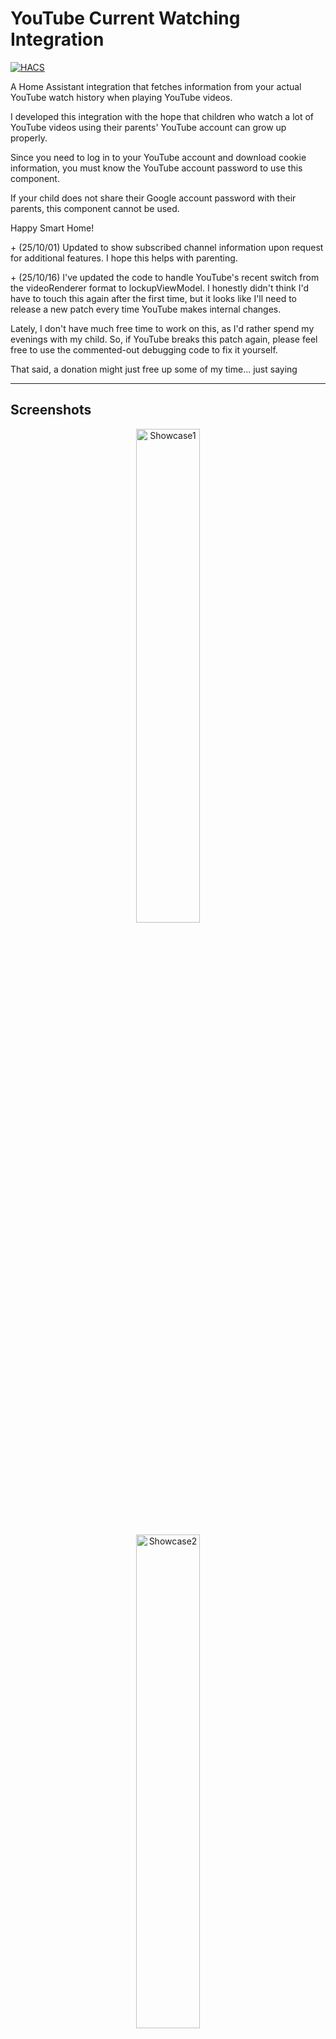 # YouTube Current Watching Integration

[![HACS][hacs-shield]](https://github.com/hacs/integration)

A Home Assistant integration that fetches information from your actual YouTube watch history when playing YouTube videos.

I developed this integration with the hope that children who watch a lot of YouTube videos using their parents' YouTube account can grow up properly.

Since you need to log in to your YouTube account and download cookie information, you must know the YouTube account password to use this component.

If your child does not share their Google account password with their parents, this component cannot be used.

Happy Smart Home!

\+ \(25/10/01\) Updated to show subscribed channel information upon request for additional features.
  I hope this helps with parenting.

\+ \(25/10/16\) I've updated the code to handle YouTube's recent switch from the videoRenderer format to lockupViewModel. I honestly didn't think I'd have to touch this again after the first time, but it looks like I'll need to release a new patch every time YouTube makes internal changes.

Lately, I don't have much free time to work on this, as I'd rather spend my evenings with my child. So, if YouTube breaks this patch again, please feel free to use the commented-out debugging code to fix it yourself.

That said, a donation might just free up some of my time... just saying 


[hacs-shield]: https://img.shields.io/badge/HACS-Custom-red.svg

---

## Screenshots

<p align="center">
  <img src="https://raw.githubusercontent.com/redchupa/youtube_current_watching/main/images/showcase1.png" width="45%" alt="Showcase1" />
</p>
<p align="center">
  <img src="https://raw.githubusercontent.com/redchupa/youtube_current_watching/main/images/showcase2.png" width="45%" alt="Showcase2" />
</p>
<p align="center">
  <img src="https://raw.githubusercontent.com/redchupa/youtube_current_watching/main/images/showcase3.png" width="45%" alt="Showcase3" />
  <img src="https://raw.githubusercontent.com/redchupa/youtube_current_watching/main/images/showcase4.png" width="45%" alt="Showcase4" />
</p>

---

## Key Features

- **All Media Players Supported** - Apple TV, Android TV, Google Nest Hub, Fully Kiosk, HASS.Agent, etc.
- **Real YouTube Watch History Access** - Accurate information without API limitations
- **Rich Information Display** - Thumbnails, titles, channels, video duration, etc.
- **Cookie-Based Authentication** - Simple and stable setup
- **No API Quota Worries** - Unlimited access

### Why Cookie-Based?

YouTube Data API v3 **does not provide complete access to actual watch history**.

Advantages of cookie-based approach:
- Direct access to YouTube watch history page
- Fetch most recently watched video information accurately
- No need to like videos or perform special actions
- No API quota limitations

---

## Requirements

- Home Assistant **2023.1** or higher
- Media Player integration (Apple TV, Android TV, Chromecast, etc.)
- YouTube account cookies file

---

## Quick Start Guide

You can set up YouTube Current Watching integration in 5 minutes.

### Step 1: Export Cookies

#### Chrome Users (Recommended)

1. **Install Extension**
   - Install [Get cookies.txt LOCALLY](https://chrome.google.com/webstore/detail/get-cookiestxt-locally/cclelndahbckbenkjhflpdbgdldlbecc) from Chrome Web Store
   - Enable "Allow in Incognito" in extension settings

2. **Login to YouTube in Incognito Mode**
   - Open incognito window and visit [YouTube.com](https://youtube.com)
   - Sign in with your YouTube account

3. **Export Cookies**
   - Click extension icon
   - Click "Export" button
   - Download `youtube.com_cookies.txt` file

4. **Rename File**
   ```
   cookies.txt → youtube_cookies.txt
   ```

#### Firefox Users

Use "cookies.txt" extension in the same way to export

---

### Step 2: Upload Cookies File

Upload `youtube_cookies.txt` file to Home Assistant's `/config` folder.

#### Method A: File Editor Add-on

1. Open **File Editor** add-on in Home Assistant
2. Click folder icon on the left
3. Select "Upload file" and upload `youtube_cookies.txt`

#### Method B: Samba/SMB

```
Access \\homeassistant\config in Windows Explorer and copy file
```

#### Method C: SSH

```bash
scp youtube_cookies.txt root@homeassistant:/config/
```

#### Verify File Location

```bash
ls -la /config/youtube_cookies.txt
```

Should display:
```
-rw-r--r-- 1 root root 5234 Sep 30 12:34 /config/youtube_cookies.txt
```

---

### Step 3: Install Integration

#### Method A: Using HACS (Recommended)

1. **HACS** → **Integrations** → Top-right menu **(⋮)**
2. Select **Custom repositories**
3. Add repository:
   ```
   https://github.com/redchupa/youtube_current_watching
   ```
   - Category: `Integration`
4. Search for **YouTube Current Watching** and download
5. **Restart Home Assistant**

#### Method B: Manual Installation

```bash
cd /config/custom_components
git clone https://github.com/redchupa/youtube_current_watching
```

Directory structure after installation:
```
custom_components/
└── youtube_current_watching/
    ├── __init__.py
    ├── binary_sensor.py
    ├── config_flow.py
    ├── coordinator.py
    ├── const.py
    ├── manifest.json
    ├── sensor.py
    └── strings.json
```

**Important**: Home Assistant restart required

---

### Step 4: Configure Integration

1. **Settings** → **Devices & Services** → Click **Add Integration** button
2. Search for **"YouTube Current Watching"**
3. Enter following information:
   - **Media Player**: Select media player for YouTube watching
   - **Cookies Path**: `/config/youtube_cookies.txt` (default)
   - **Track All Mode**: OFF (default, turn ON only when needed)
4. Click **Submit**

---

### Done!

Following sensors are automatically created:

- `sensor.youtube_current_watching` - Watch information
- `binary_sensor.youtube_cookies_status` - Cookie status

#### Test It

1. Launch **YouTube app** on media player
2. Play any video
3. Home Assistant → **Developer Tools** → **States**
4. Search for `sensor.youtube_current_watching`
5. Verify video information is displayed

---

## Created Sensors

### `sensor.youtube_current_watching`

Provides information about currently watching or last watched YouTube video.

| Item | Description |
|------|-------------|
| **State** | Video title |
| **Entity Picture** | Video thumbnail image |

**Attributes**:

| Attribute | Description | Example |
|-----------|-------------|---------|
| `channel` | Channel name | "Tech Channel" |
| `title` | Video title | "Getting Started with Home Assistant" |
| `video_id` | YouTube video ID | "dQw4w9WgXcQ" |
| `thumbnail` | Thumbnail URL | "https://..." |
| `duration` | Video length | "10:23" |
| `url` | YouTube video link | "https://youtube.com/watch?v=..." |

### `binary_sensor.youtube_cookies_status`

Monitors validity status of YouTube cookies.

| State | Meaning |
|-------|---------|
| `on` (Connected) | Cookies valid |
| `off` (Disconnected) | Cookies expired or error |

---

## Dashboard Examples

### Detailed Information Card Example

```yaml
type: entities
title: Recently Watched YouTube
entities:
  - entity: sensor.youtube_current_watching(your entity id)
    name: Title
  - type: attribute
    entity: sensor.youtube_current_watching(your entity id)
    attribute: channel
    name: Channel
  - type: attribute
    entity: sensor.youtube_current_watching(your entity id)
    attribute: duration
    name: Duration
  - type: attribute
    entity: sensor.youtube_current_watching(your entity id)
    attribute: url
    name: Link
  - entity: binary_sensor.youtube_cookies_status
    name: Cookie Status
```

### Button-Card Example

```yaml
type: custom:button-card
entity: sensor.youtube_watching
show_entity_picture: true
entity_picture: |
  [[[ return states['sensor.youtube_watching'].attributes.thumbnail ]]]
name: |
  [[[ return states['sensor.youtube_watching'].attributes.title ]]]
label: |
  [[[ return states['sensor.youtube_watching'].attributes.channel ]]]
show_label: true
tap_action:
  action: url
  url_path: |
    [[[ return states['sensor.youtube_watching'].attributes.url ]]]
```

---

## How It Works

```mermaid
graph LR
    A[Media Player] -->|YouTube Playing| B[Integration]
    B -->|Using Cookies| C[YouTube<br/>Watch History]
    C -->|Latest Video| D[Update Sensor]
    D -->|Display| E[Dashboard]
```

**Process**:

1. Detect YouTube playback on media player (5 detection methods)
2. Detect `media_title` change
3. Scrape YouTube watch history page (using cookie authentication)
4. Parse `ytInitialData` JSON
5. Update sensor (default: 30-second interval, immediate on playback detection)

---

## Troubleshooting

### Cookie Status is OFF

**Possible Causes**:
- Cookie file path error
- Cookies expired
- Logged out from YouTube

**Solutions**:

1. **Check Cookie File**
   ```bash
   ls -la /config/youtube_cookies.txt
   ```

2. **Replace Cookie File**
   - Login to YouTube again (incognito mode recommended)
   - Export new cookies using extension
   - Overwrite existing file

3. **Restart Home Assistant**

4. **Check Logs**
   - **Settings** → **System** → **Logs**
   - Search for "youtube_current_watching"

---

### Sensor Not Updating

**Check**:
- Is media player integration activated?
- Did you select correct media player?
- Does media player have `app_id`, `app_name`, `source` attributes?

**Enable Debugging**:

```yaml
# Add to configuration.yaml
logger:
  default: info
  logs:
    custom_components.youtube_current_watching: debug
```

Restart Home Assistant after configuration

---

### Thumbnail Not Displaying

Some videos may not have high-resolution thumbnails (`maxresdefault`). In this case, it automatically falls back to default resolution thumbnail.

---

## Cookie Security

### Important: Protect Cookie File

Cookies are **sensitive personal information**. Please follow these guidelines:

#### File Permission Settings

```bash
# Run after SSH connection
chmod 600 /config/youtube_cookies.txt
```

#### Security Checklist

- Do not upload cookie file to public repositories (GitHub, etc.)
- Add `youtube_cookies.txt` to `.gitignore`
- Regularly renew cookies (every 2-3 months)
- Immediately change YouTube password if suspicious activity detected

---

## Automation Examples

### Notification on YouTube Playback Start

```yaml
automation:
  - alias: "YouTube Watching Notification"
    trigger:
      - platform: state
        entity_id: sensor.youtube_current_watching
    condition:
      - condition: template
        value_template: "{{ trigger.from_state.state != trigger.to_state.state }}"
    action:
      - service: notify.mobile_app
        data:
          title: "Watching YouTube"
          message: >
            {{ state_attr('sensor.youtube_current_watching', 'title') }}
            by {{ state_attr('sensor.youtube_current_watching', 'channel') }}
```

### Notification on Cookie Expiration

```yaml
automation:
  - alias: "YouTube Cookie Expiration Alert"
    trigger:
      - platform: state
        entity_id: binary_sensor.youtube_cookies_status
        to: "off"
        for:
          minutes: 5
    action:
      - service: persistent_notification.create
        data:
          title: "YouTube Cookies Expired"
          message: >
            YouTube cookies have expired.
            Please export new cookie file.
```

### Light Control When Watching Specific Channel

```yaml
automation:
  - alias: "Turn Off Lights When Watching Movies"
    trigger:
      - platform: state
        entity_id: sensor.youtube_current_watching
    condition:
      - condition: template
        value_template: >
          {{ 'Movies' in state_attr('sensor.youtube_current_watching', 'channel') }}
    action:
      - service: light.turn_off
        target:
          entity_id: light.living_room
      - service: light.turn_on
        target:
          entity_id: light.ambient
        data:
          brightness: 50
```

---

## Technical Details

### System Requirements

- **Home Assistant**: 2023.1 or higher
- **Python**: 3.10 or higher (built-in with Home Assistant)
- **Required Integration**: Media Player (Apple TV, Android TV, Chromecast, etc.)

### Dependencies

Uses only Python standard library:
- `http.cookiejar.MozillaCookieJar` - Cookie file parsing
- `re` - Regular expression processing
- `json` - JSON data parsing
- `requests` - HTTP requests

---

## FAQ

**Q: How often should I renew cookies?**

A: According to online research, they can be used for about 6 months. When `binary_sensor.youtube_cookies_status` turns OFF (disconnected), you need to download cookies again.

**Q: Why do cookies keep expiring?**

A: Check YouTube 2-step verification or security settings. Some accounts may require more frequent re-authentication. VPN usage or IP changes can also be the cause.

**Q: When should I use track_all (Always Track Mode)?**

A: Generally not needed. It works well on most media devices. Use it only with special media players in Home Assistant.

**Q: What happens when using a YouTube account shared by multiple family members?**

A: It will show the most recently watched video across all users.

---

## Supported Media Players

- Apple TV
- Android TV / Google TV
- Google Nest Hub / Nest Hub Max
- Amazon Fire TV
- Chromecast
- Fully Kiosk Browser
- HASS.Agent (PC)
- Mobile devices (YouTube app)
- Any other media player that supports YouTube

---

### Contributors and Referenced Projects

[KKQQ](https://github.com/kkqq9320/Youtube-Thumbnail)
[matt8707](https://github.com/matt8707/youtube-watching)
[claude.ai](https://claude.ai)

---

### Bug Reports

[Create Issue](https://github.com/redchupa/youtube_current_watching/issues/new)

Please include:
- Home Assistant version
- Error logs
- Steps to reproduce
- Suggest new features or improvements

---

## License

MIT License

---

## Support

If this HACS component has been helpful:

| Donate via TOSS | Donate via Paypal |
|-----------------|-------------------|
| <img src="https://raw.githubusercontent.com/redchupa/youtube_current_watching/main/images/toss-donation.png" width="200" alt="TOSS Donation" /> | <a href="https://www.paypal.com/ncp/payment/HG9KNC262PLAC"><img src="https://raw.githubusercontent.com/redchupa/youtube_current_watching/main/images/paypal-donation.png" width="200" alt="PayPal Donation" /></a> |

---

**Happy Smart Home!**